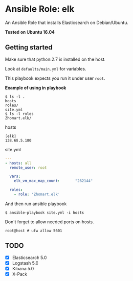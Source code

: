 # Ansible Role: elk

An Ansible Role that installs Elasticsearch on Debian/Ubuntu.

**Tested on Ubuntu 16.04**


## Getting started

Make sure that python:2.7 is installed on the host.

Look at `defaults/main.yml` for variables.

This playbook expects you run it under user `root`.

**Example of using in playbook**

```
$ ls -l .
hosts
roles/
site.yml
$ ls -l roles
Zhomart.elk/
```

hosts

```
[elk]
138.68.5.100
```

site.yml

```yaml
---
- hosts: all
  remote_user: root

  vars:
    elk_vm_max_map_count:       "262144"

  roles:
    - role: 'Zhomart.elk'
```

And then run ansible playbook

```
$ ansible-playbook site.yml -i hosts
```

Don't forget to allow needed ports on hosts.

```
root@host # ufw allow 5601
```


## TODO

- [x] Elasticsearch 5.0
- [x] Logstash 5.0
- [x] Kibana 5.0
- [x] X-Pack

